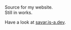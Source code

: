 Source for my website.  
Still in works.  

Have a look at [savar.is-a.dev](https://savar.is-a.dev).  

<!--
## [Homepage](https://savar.is-a.dev/tools/home)
![](.assets/home.png)
## [Old Homepage](https://savar.is-a.dev/tools/old-home)
![](.assets/old-home.png)

### Todo
- [ ] optimise padding between different elements
- [x] footer hr (better center alignment way)
- [ ] next and previous articles once a lot of articles are there
- [x] image previews in list pages, instead of text lines
- [ ] better andersnoren inspired blog single page
-->

<!--
## Useful links
- [pagespeed insights](https://pagespeed.web.dev)

- **focus on content now, aesthetics can be learnt later on as well, right now it just needs to be presentable**
## Todo
- [ ] maybe add a sidemenu for phones
- [ ] fix footer icon size difference
- [ ] fix first time css and font loading
- [x] format blog list on mobiles better
- [x] complete 'programming my workout split' blog and add date(s) of when written
- [x] add workout split, once finalized, as a conclusion to the first blog
- [x] fix old startpage
- [x] make site just working
- [x] Improve the js of the startpage
- [x] learn hugo
- [x] get an is-a.dev domain
- [x] unify style.css and basic html
- [x] make header more mobile friendly
- [x] <s>startpage 6; make a new startpage (eventually) with the same colorscheme but a style like Bento. The current one looks too packed unnecessarily.</s>
- [x] Make a new bento inspired homepage, looking at the current layout again and again will make me throw up
- [ ] eventually add tags or categories for better navigation; talking of which eventually add pagination as well

### Ideas
- [ ] A quote from movies page that returns json on curl
- [ ] Great quotes page that returns json on curling from cli
- [ ] A movies list close to my heart page with brief review, without spoilers
- [ ] Books reviews
- [ ] Chapter reviews like jbp, for ex study a chap throughout a week and put out a detailed analysis. To teach is to learn twice.
- [ ] Courses (like from coursera), Lectures (like JBP), and videos (like NH) notes
- [ ] Just random rants or discussions about topics
-->
